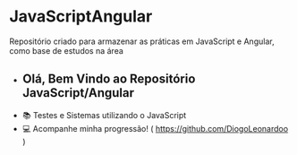 # JavaScriptAngular
Repositório criado para armazenar as práticas em JavaScript e Angular, como base de estudos na área 
- ## Olá, Bem Vindo ao Repositório JavaScript/Angular 
- 📚 Testes e Sistemas utilizando o JavaScript
- 💻 Acompanhe minha progressão! ( https://github.com/DiogoLeonardoo )
